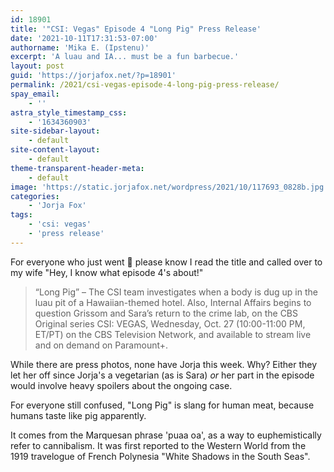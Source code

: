```yaml
---
id: 18901
title: '"CSI: Vegas" Episode 4 "Long Pig" Press Release'
date: '2021-10-11T17:31:53-07:00'
authorname: 'Mika E. (Ipstenu)'
excerpt: 'A luau and IA... must be a fun barbecue.'
layout: post
guid: 'https://jorjafox.net/?p=18901'
permalink: /2021/csi-vegas-episode-4-long-pig-press-release/
spay_email:
    - ''
astra_style_timestamp_css:
    - '1634360903'
site-sidebar-layout:
    - default
site-content-layout:
    - default
theme-transparent-header-meta:
    - default
image: 'https://static.jorjafox.net/wordpress/2021/10/117693_0828b.jpg'
categories:
    - 'Jorja Fox'
tags:
    - 'csi: vegas'
    - 'press release'
---
```


For everyone who just went 🤨 please know I read the title and called over to my wife "Hey, I know what episode 4's about!"

<blockquote class="wp-block-quote">“Long Pig” – The CSI team investigates when a body is dug up in the luau pit of a Hawaiian-themed hotel. Also, Internal Affairs begins to question Grissom and Sara’s return to the crime lab, on the CBS Original series CSI: VEGAS, Wednesday, Oct. 27 (10:00-11:00 PM, ET/PT) on the CBS Television Network, and available to stream live and on demand on Paramount+.</blockquote>

While there are press photos, none have Jorja this week. Why? Either they let her off since Jorja's a vegetarian (as is Sara) _or_ her part in the episode would involve heavy spoilers about the ongoing case.

For everyone still confused, "Long Pig" is slang for human meat, because humans taste like pig apparently.

It comes from the Marquesan phrase 'puaa oa', as a way to euphemistically refer to cannibalism. It was first reported to the Western World from the 1919 travelogue of French Polynesia "White Shadows in the South Seas".
